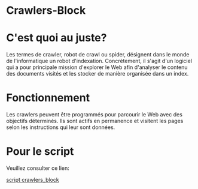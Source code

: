 
# Crawlers-Block

# C'est quoi au juste?
Les termes de crawler, robot de crawl ou spider, désignent dans le monde de l'informatique un robot d'indexation. Concrètement, il s'agit d'un logiciel qui a pour principale mission d'explorer le Web afin d'analyser le contenu des documents visités et les stocker de manière organisée dans un index. 

# Fonctionnement
Les crawlers peuvent être programmés pour parcourir le Web avec des objectifs déterminés. Ils sont actifs en permanence et visitent les pages selon les instructions qui leur sont données.

# Pour le script
Veuillez consulter ce lien:

<a href="https://github.com/Onja74/Crawlers_Block-TP2/blob/main/CrawlersBlock.sh"> script crawlers_block </a>
